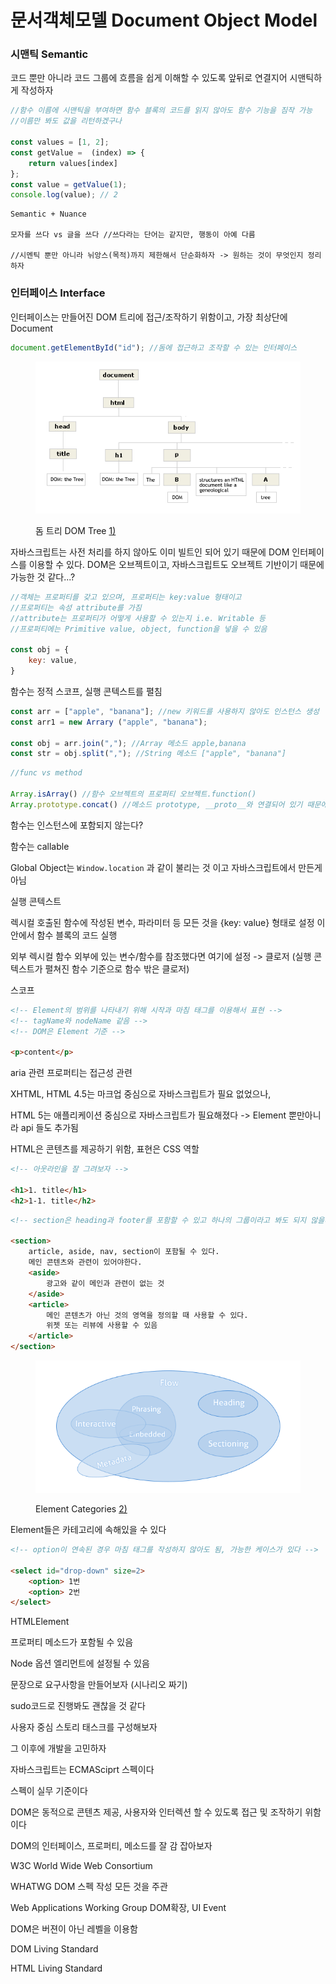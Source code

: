 # 문서객체모델 Document Object Model

### 시맨틱 Semantic

코드 뿐만 아니라 코드 그룹에 흐름을 쉽게 이해할 수 있도록 앞뒤로 연결지어 시맨틱하게 작성하자

```javascript
//함수 이름에 시맨틱을 부여하면 함수 블록의 코드를 읽지 않아도 함수 기능을 짐작 가능
//이름만 봐도 값을 리턴하겠구나

const values = [1, 2];
const getValue =  (index) => {
    return values[index]
};
const value = getValue(1);
console.log(value); // 2
```

```
Semantic + Nuance 

모자를 쓰다 vs 글을 쓰다 //쓰다라는 단어는 같지만, 행동이 아예 다름

//시멘틱 뿐만 아니라 뉘앙스(목적)까지 제한해서 단순화하자 -> 원하는 것이 무엇인지 정리하자
```



### 인터페이스 Interface

인터페이스는 만들어진 DOM 트리에 접근/조작하기 위함이고, 가장 최상단에 Document

```javascript
document.getElementById("id"); //돔에 접근하고 조작할 수 있는 인터페이스
```

<figure><img src="../.gitbook/assets/DOMtree.gif" alt=""><figcaption><p>돔 트리 DOM Tree <a href="http://staff.washington.edu/weller/css/DOM1.html">1)</a></p></figcaption></figure>



자바스크립트는 사전 처리를 하지 않아도 이미 빌트인 되어 있기 때문에 DOM 인터페이스를 이용할 수 있다. DOM은 오브젝트이고, 자바스크립트도 오브젝트 기반이기 때문에 가능한 것 같다...?



```javascript
//객체는 프로퍼티를 갖고 있으며, 프로퍼티는 key:value 형태이고 
//프로퍼티는 속성 attribute를 가짐 
//attribute는 프로퍼티가 어떻게 사용할 수 있는지 i.e. Writable 등
//프로퍼티에는 Primitive value, object, function을 넣을 수 있음

const obj = {
    key: value,
}
```

함수는 정적 스코프, 실행 콘텍스트를 펼침

```javascript
const arr = ["apple", "banana"]; //new 키워드를 사용하지 않아도 인스턴스 생성
const arr1 = new Arrary ("apple", "banana");

const obj = arr.join(","); //Array 메소드 apple,banana
const str = obj.split(","); //String 메소드 ["apple", "banana"]
```

```javascript
//func vs method 

Array.isArray() //함수 오브젝트의 프로퍼티 오브젝트.function()
Array.prototype.concat() //메소드 prototype, __proto__와 연결되어 있기 때문에
```

함수는 인스턴스에 포함되지 않는다?

함수는 callable

Global Object는 `Window.location` 과 같이 불리는 것 이고 자바스크립트에서 만든게 아님



실행 콘텍스트

렉시컬 호출된 함수에 작성된 변수, 파라미터 등 모든 것을 {key: value} 형태로 설정 이 안에서 함수 블록의 코드 실행

외부 렉시컬 함수 외부에 있는 변수/함수를 참조했다면 여기에 설정 -> 클로저 (실행 콘텍스트가 펼쳐진 함수 기준으로 함수 밖은 클로저)



스코프

```html
<!-- Element의 범위를 나타내기 위해 시작과 마침 태그를 이용해서 표현 -->
<!-- tagName와 nodeName 같음 -->
<!-- DOM은 Element 기준 -->

<p>content</p>
```

aria 관련 프로퍼티는 접근성 관련



XHTML, HTML 4.5는 마크업 중심으로 자바스크립트가 필요 없었으나,

HTML 5는 애플리케이션 중심으로 자바스크립트가 필요해졌다 -> Element 뿐만아니라 api 들도 추가됨

HTML은 콘텐츠를 제공하기 위함, 표현은 CSS 역할

```html
<!-- 아웃라인을 잘 그려보자 -->

<h1>1. title</h1>
<h2>1-1. title</h2>
```



```html
<!-- section은 heading과 footer를 포함할 수 있고 하나의 그룹이라고 봐도 되지 않을까? -->

<section> 
    article, aside, nav, section이 포함될 수 있다.
    메인 콘텐츠와 관련이 있어야한다.
    <aside> 
        광고와 같이 메인과 관련이 없는 것
    </aside>
    <article> 
        메인 콘텐츠가 아닌 것의 영역을 정의할 때 사용할 수 있다. 
        위젯 또는 리뷰에 사용할 수 있음
    </article>
</section>

```





<figure><img src="../.gitbook/assets/HTML-Content-Models.gif" alt=""><figcaption><p>Element Categories <a href="https://schoolsofweb.com/html-content-models/">2)</a></p></figcaption></figure>

Element들은 카테고리에 속해있을 수 있다



```html
<!-- option이 연속된 경우 마침 태그를 작성하지 않아도 됨, 가능한 케이스가 있다 -->

<select id="drop-down" size=2>
    <option> 1번
    <option> 2번
</select>
```

HTMLElement

프로퍼티 메소드가 포함될 수 있음

Node 옵션 엘리먼트에 설정될 수 있음



문장으로 요구사항을 만들어보자 (시나리오 짜기)

sudo코드로 진행봐도 괜찮을 것 같다

사용자 중심 스토리 태스크를 구성해보자

그 이후에 개발을 고민하자



자바스크립트는 ECMASciprt 스펙이다

스펙이 실무 기준이다



DOM은 동적으로 콘텐츠 제공, 사용자와 인터렉션 할 수 있도록 접근 및 조작하기 위함이다

DOM의 인터페이스, 프로퍼티, 메소드를 잘 감 잡아보자



W3C World Wide Web Consortium

WHATWG DOM 스펙 작성 모든 것을 주관

Web Applications Working Group DOM확장, UI Event&#x20;



DOM은 버젼이 아닌 레벨을 이용함

DOM Living Standard

HTML Living Standard







